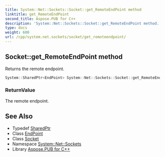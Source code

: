 ```yaml
---
title: System::Net::Sockets::Socket::get_RemoteEndPoint method
linktitle: get_RemoteEndPoint
second_title: Aspose.PUB for C++
description: 'System::Net::Sockets::Socket::get_RemoteEndPoint method. Returns the remote endpoint in C++.'
type: docs
weight: 600
url: /cpp/system.net.sockets/socket/get_remoteendpoint/
---
```

## Socket::get_RemoteEndPoint method


Returns the remote endpoint.

```cpp
System::SharedPtr<EndPoint> System::Net::Sockets::Socket::get_RemoteEndPoint()
```


### ReturnValue

The remote endpoint.

## See Also

* Typedef [SharedPtr](../../../system/sharedptr/)
* Class [EndPoint](../../../system.net/endpoint/)
* Class [Socket](../)
* Namespace [System::Net::Sockets](../../)
* Library [Aspose.PUB for C++](../../../)
